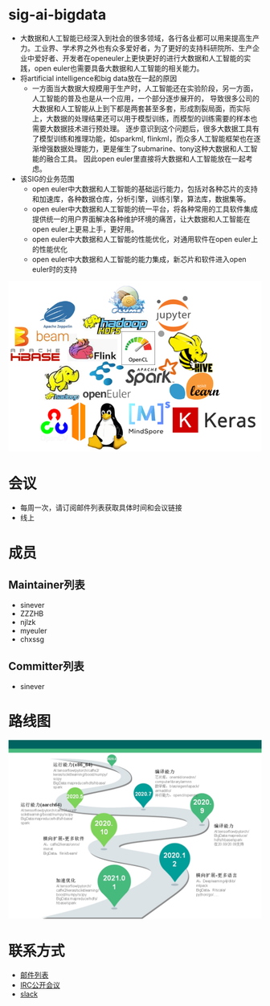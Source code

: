 # sig-ai-bigdata

 - 大数据和人工智能已经深入到社会的很多领域，各行各业都可以用来提高生产力。工业界、学术界之外也有众多爱好者，为了更好的支持科研院所、生产企业中爱好者、开发者在openeuler上更快更好的进行大数据和人工智能的实践，open euler也需要具备大数据和人工智能的相关能力。
 - 将artificial intelligence和big data放在一起的原因
   - 一方面当大数据大规模用于生产时，人工智能还在实验阶段，另一方面，人工智能的普及也是从一个应用，一个部分逐步展开的，
   导致很多公司的大数据和人工智能从上到下都是两套甚至多套，形成割裂局面，而实际上，大数据的处理结果还可以用于模型训练，而模型的训练需要的样本也需要大数据技术进行预处理。
   逐步意识到这个问题后，很多大数据工具有了模型训练和推理功能，如sparkml, flinkml，而众多人工智能框架也在逐渐增强数据处理能力，更是催生了submarine、tony这种大数据和人工智能的融合工具。
   因此open euler里直接将大数据和人工智能放在一起考虑。
 - 该SIG的业务范围
   - open euler中大数据和人工智能的基础运行能力，包括对各种芯片的支持和加速库，各种数据仓库，分析引擎，训练引擎，算法库，数据集等。
   - open euler中大数据和人工智能的统一平台，将各种常用的工具软件集成提供统一的用户界面解决各种维护环境的痛苦，让大数据和人工智能在open euler上更易上手，更好用。
   - open euler中大数据和人工智能的性能优化，对通用软件在open euler上的性能优化
   - open euler中大数据和人工智能的能力集成，新芯片和软件进入open euler时的支持

 ![logo](./logo.png)

# 会议

- 每周一次，请订阅邮件列表获取具体时间和会议链接
- 线上

# 成员

## Maintainer列表
  - sinever
  - ZZZHB
  - njlzk
  - myeuler
  - chxssg

## Committer列表

- sinever

# 路线图
 ![roadmap](./sig-road-map.jpg)

# 联系方式
- [邮件列表](sig-ai-bigdata@openeuler.org)
- [IRC公开会议]()
- [slack](openeuler.slack.com)